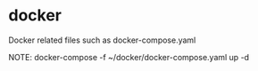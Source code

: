 # docker
Docker related files such as docker-compose.yaml

NOTE: docker-compose -f ~/docker/docker-compose.yaml up -d
